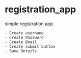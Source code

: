# registration_app
simple registration app 

    - Create username
    - Create Password 
    - Create Email
    - Create submit button
    - Save Details


